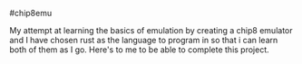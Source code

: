 #chip8emu

My attempt at learning the basics of emulation by creating a chip8 emulator and I have chosen rust as the language to program in so that i can learn both of them as I go.
Here's to me to be able to complete this project.

